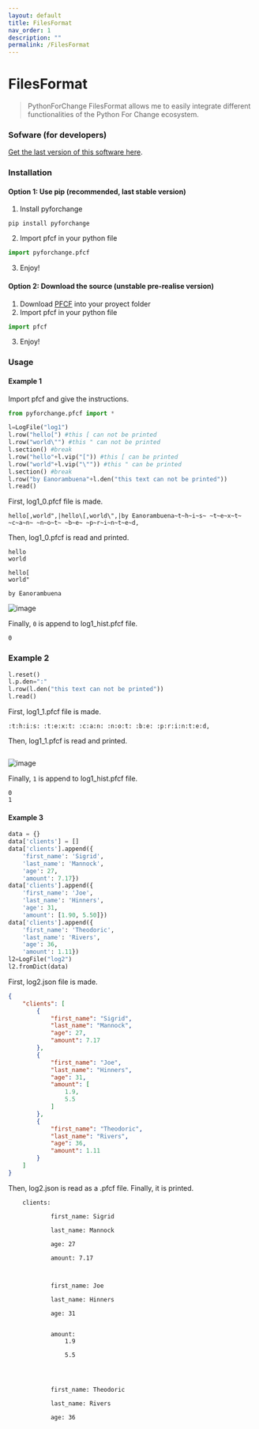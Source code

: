 ```yaml
---
layout: default
title: FilesFormat
nav_order: 1
description: ""
permalink: /FilesFormat
---
```


# FilesFormat

> PythonForChange FilesFormat allows me to easily integrate different functionalities of the Python For Change ecosystem.


### Sofware (for developers)

[Get the last version of this software here](https://github.com/PythonForChange/FilesFormat/blob/main/pfcf.py).


### Installation
#### Option 1: Use pip (recommended, last stable version)
1. Install pyforchange
```
pip install pyforchange
```
2. Import pfcf in your python file
```python
import pyforchange.pfcf
```
3. Enjoy!

#### Option 2: Download the source (unstable pre-realise version)
1. Download [PFCF](pfcf.py) into your proyect folder
2. Import pfcf in your python file
```python
import pfcf
```
3. Enjoy!


### Usage
 
#### Example 1
Import pfcf and give the instructions.
```python
from pyforchange.pfcf import *

l=LogFile("log1")
l.row("hello[") #this [ can not be printed
l.row("world\"") #this " can not be printed
l.section() #break
l.row("hello"+l.vip("[")) #this [ can be printed
l.row("world"+l.vip("\"")) #this " can be printed
l.section() #break
l.row("by Eanorambuena"+l.den("this text can not be printed"))
l.read()
```
First, log1_0.pfcf file is made.

```pfcf
hello[,world",|hello\[,world\",|by Eanorambuena~t~h~i~s~ ~t~e~x~t~ ~c~a~n~ ~n~o~t~ ~b~e~ ~p~r~i~n~t~e~d,
```

Then, log1_0.pfcf is read and printed.
```
hello
world

hello[
world"

by Eanorambuena
```
![image](https://user-images.githubusercontent.com/38821970/120838556-ee7c6380-c535-11eb-92c7-32edb9b71843.png)


Finally, `0` is append to log1_hist.pfcf file.
```pfcf
0
```
 
### Example 2
```python
l.reset()
l.p.den=":"
l.row(l.den("this text can not be printed"))
l.read()
```
 
First, log1_1.pfcf file is made.
```pfcf
:t:h:i:s: :t:e:x:t: :c:a:n: :n:o:t: :b:e: :p:r:i:n:t:e:d,
```

Then, log1_1.pfcf is read and printed.
```
```
![image](https://user-images.githubusercontent.com/38821970/120838601-fcca7f80-c535-11eb-92e2-afce35976807.png)


Finally, `1` is append to log1_hist.pfcf file.
```pfcf
0
1
```
 
#### Example 3
```python
data = {}
data['clients'] = []
data['clients'].append({
    'first_name': 'Sigrid',
    'last_name': 'Mannock',
    'age': 27,
    'amount': 7.17})
data['clients'].append({
    'first_name': 'Joe',
    'last_name': 'Hinners',
    'age': 31,
    'amount': [1.90, 5.50]})
data['clients'].append({
    'first_name': 'Theodoric',
    'last_name': 'Rivers',
    'age': 36,
    'amount': 1.11})
l2=LogFile("log2")
l2.fromDict(data)
```

First, log2.json file is made.
```json
{
    "clients": [
        {
            "first_name": "Sigrid",
            "last_name": "Mannock",
            "age": 27,
            "amount": 7.17
        },
        {
            "first_name": "Joe",
            "last_name": "Hinners",
            "age": 31,
            "amount": [
                1.9,
                5.5
            ]
        },
        {
            "first_name": "Theodoric",
            "last_name": "Rivers",
            "age": 36,
            "amount": 1.11
        }
    ]
}
```

Then, log2.json is read as a .pfcf file.
Finally, it is printed.
```
    clients: 
        
            first_name: Sigrid

            last_name: Mannock

            age: 27

            amount: 7.17
        

        
            first_name: Joe

            last_name: Hinners

            age: 31


            amount: 
                1.9

                5.5
            
        

        
            first_name: Theodoric

            last_name: Rivers

            age: 36
```
